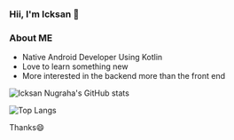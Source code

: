 ### Hii, I'm Icksan 👋

### About ME
* Native Android Developer Using Kotlin
* Love to learn something new
* More interested in the backend more than the front end

![Icksan Nugraha's GitHub stats](https://github-readme-stats.vercel.app/api?username=icksannugrahaa&show_icons=true&theme=tokyonight)

![Top Langs](https://github-readme-stats.vercel.app/api/top-langs/?username=icksannugrahaa&theme=tokyonight)

Thanks😄
<!--
**icksannugrahaa/icksannugrahaa** is a ✨ _special_ ✨ repository because its `README.md` (this file) appears on your GitHub profile.

Here are some ideas to get you started:

- 🔭 I’m currently working on ...
- 🌱 I’m currently learning ...
- 👯 I’m looking to collaborate on ...
- 🤔 I’m looking for help with ...
- 💬 Ask me about ...
- 📫 How to reach me: ...
- 😄 Pronouns: ...
- ⚡ Fun fact: ...
-->
